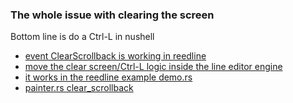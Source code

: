 

### The whole issue with clearing the screen

Bottom line is do a Ctrl-L in nushell

* [event ClearScrollback is working in reedline](https://github.com/nushell/nushell/pull/5405)
* [move the clear screen/Ctrl-L logic inside the line editor engine](https://github.com/nushell/reedline/issues/120)
* [it works in the reedline example demo.rs](https://github.com/nushell/reedline/blame/main/examples/demo.rs#L165)
* [painter.rs clear_scrollback](https://github.com/nushell/reedline/commit/2e2bdc54621643e7bee5ba2e2d9bf28e757074e0#diff-efa89641da2318bb971073816774b04618929e3c9d42fe3d99919554fe33ccfd)
